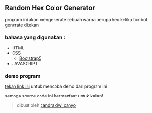## Random Hex Color Generator
program ini akan mengenerate sebuah warna berupa hex ketika tombol generate ditekan

### bahasa yang digunakan :
* HTML
* CSS
  * [Bootstrap5](https://getbootstrap.com)
* JAVASCRIPT 

### demo program
[tekan link ini](https://candradwicahyo.github.io/random-hex-color-generator) untuk mencoba demo dari program ini

semoga source code ini bermanfaat untuk kalian!

> dibuat oleh [candra dwi cahyo](https://instagram.com/candradwicahyo18)